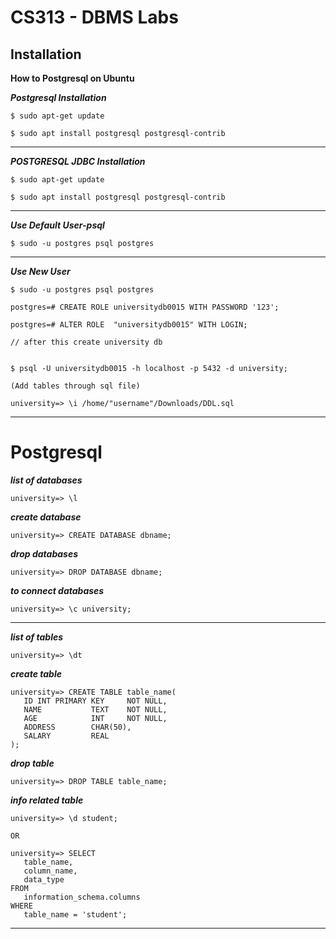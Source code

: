 # CS313 - DBMS Labs



## Installation 


**How to Postgresql on Ubuntu**


***Postgresql Installation***
```
$ sudo apt-get update
 
$ sudo apt install postgresql postgresql-contrib
```
---

***POSTGRESQL JDBC Installation***
```
$ sudo apt-get update
 
$ sudo apt install postgresql postgresql-contrib
```
---

***Use Default User-psql***
```
$ sudo -u postgres psql postgres
```
---


***Use New User***

```
$ sudo -u postgres psql postgres

postgres=# CREATE ROLE universitydb0015 WITH PASSWORD '123';

postgres=# ALTER ROLE  "universitydb0015" WITH LOGIN;

// after this create university db


$ psql -U universitydb0015 -h localhost -p 5432 -d university;

(Add tables through sql file)

university=> \i /home/"username"/Downloads/DDL.sql
```
---


# Postgresql 


***list of databases***

```
university=> \l
```

***create database***

```
university=> CREATE DATABASE dbname;
```

***drop databases***

```
university=> DROP DATABASE dbname;
```


***to connect databases***

```
university=> \c university;
```
---

***list of tables***

```
university=> \dt
```
***create table***

```
university=> CREATE TABLE table_name(
   ID INT PRIMARY KEY     NOT NULL,
   NAME           TEXT    NOT NULL,
   AGE            INT     NOT NULL,
   ADDRESS        CHAR(50),
   SALARY         REAL
);
```

***drop table***

```
university=> DROP TABLE table_name;
```

***info related table***

```
university=> \d student;

OR 

university=> SELECT 
   table_name, 
   column_name, 
   data_type 
FROM 
   information_schema.columns
WHERE 
   table_name = 'student';

```
---

